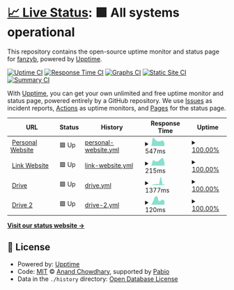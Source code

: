 # [📈 Live Status](https://status.fan.my.id): <!--live status--> **🟩 All systems operational**

This repository contains the open-source uptime monitor and status page for [fanzyb](https://status.fan.my.id), powered by [Upptime](https://github.com/upptime/upptime).

[![Uptime CI](https://github.com/fanzyb/upptime/workflows/Uptime%20CI/badge.svg)](https://github.com/fanzyb/upptime/actions?query=workflow%3A%22Uptime+CI%22)
[![Response Time CI](https://github.com/fanzyb/upptime/workflows/Response%20Time%20CI/badge.svg)](https://github.com/fanzyb/upptime/actions?query=workflow%3A%22Response+Time+CI%22)
[![Graphs CI](https://github.com/fanzyb/upptime/workflows/Graphs%20CI/badge.svg)](https://github.com/fanzyb/upptime/actions?query=workflow%3A%22Graphs+CI%22)
[![Static Site CI](https://github.com/fanzyb/upptime/workflows/Static%20Site%20CI/badge.svg)](https://github.com/fanzyb/upptime/actions?query=workflow%3A%22Static+Site+CI%22)
[![Summary CI](https://github.com/fanzyb/upptime/workflows/Summary%20CI/badge.svg)](https://github.com/fanzyb/upptime/actions?query=workflow%3A%22Summary+CI%22)

With [Upptime](https://upptime.js.org), you can get your own unlimited and free uptime monitor and status page, powered entirely by a GitHub repository. We use [Issues](https://github.com/fanzyb/upptime/issues) as incident reports, [Actions](https://github.com/fanzyb/upptime/actions) as uptime monitors, and [Pages](https://status.fan.my.id) for the status page.

<!--start: status pages-->
<!-- This summary is generated by Upptime (https://github.com/upptime/upptime) -->
<!-- Do not edit this manually, your changes will be overwritten -->
<!-- prettier-ignore -->
| URL | Status | History | Response Time | Uptime |
| --- | ------ | ------- | ------------- | ------ |
| <img alt="" src="https://icons.duckduckgo.com/ip3/fan.my.id.ico" height="13"> [Personal Website](https://fan.my.id) | 🟩 Up | [personal-website.yml](https://github.com/fanzyb/upptime/commits/HEAD/history/personal-website.yml) | <details><summary><img alt="Response time graph" src="./graphs/personal-website/response-time-week.png" height="20"> 547ms</summary><br><a href="https://status.fan.my.id/history/personal-website"><img alt="Response time 535" src="https://img.shields.io/endpoint?url=https%3A%2F%2Fraw.githubusercontent.com%2Ffanzyb%2Fupptime%2FHEAD%2Fapi%2Fpersonal-website%2Fresponse-time.json"></a><br><a href="https://status.fan.my.id/history/personal-website"><img alt="24-hour response time 1143" src="https://img.shields.io/endpoint?url=https%3A%2F%2Fraw.githubusercontent.com%2Ffanzyb%2Fupptime%2FHEAD%2Fapi%2Fpersonal-website%2Fresponse-time-day.json"></a><br><a href="https://status.fan.my.id/history/personal-website"><img alt="7-day response time 547" src="https://img.shields.io/endpoint?url=https%3A%2F%2Fraw.githubusercontent.com%2Ffanzyb%2Fupptime%2FHEAD%2Fapi%2Fpersonal-website%2Fresponse-time-week.json"></a><br><a href="https://status.fan.my.id/history/personal-website"><img alt="30-day response time 624" src="https://img.shields.io/endpoint?url=https%3A%2F%2Fraw.githubusercontent.com%2Ffanzyb%2Fupptime%2FHEAD%2Fapi%2Fpersonal-website%2Fresponse-time-month.json"></a><br><a href="https://status.fan.my.id/history/personal-website"><img alt="1-year response time 535" src="https://img.shields.io/endpoint?url=https%3A%2F%2Fraw.githubusercontent.com%2Ffanzyb%2Fupptime%2FHEAD%2Fapi%2Fpersonal-website%2Fresponse-time-year.json"></a></details> | <details><summary><a href="https://status.fan.my.id/history/personal-website">100.00%</a></summary><a href="https://status.fan.my.id/history/personal-website"><img alt="All-time uptime 99.98%" src="https://img.shields.io/endpoint?url=https%3A%2F%2Fraw.githubusercontent.com%2Ffanzyb%2Fupptime%2FHEAD%2Fapi%2Fpersonal-website%2Fuptime.json"></a><br><a href="https://status.fan.my.id/history/personal-website"><img alt="24-hour uptime 100.00%" src="https://img.shields.io/endpoint?url=https%3A%2F%2Fraw.githubusercontent.com%2Ffanzyb%2Fupptime%2FHEAD%2Fapi%2Fpersonal-website%2Fuptime-day.json"></a><br><a href="https://status.fan.my.id/history/personal-website"><img alt="7-day uptime 100.00%" src="https://img.shields.io/endpoint?url=https%3A%2F%2Fraw.githubusercontent.com%2Ffanzyb%2Fupptime%2FHEAD%2Fapi%2Fpersonal-website%2Fuptime-week.json"></a><br><a href="https://status.fan.my.id/history/personal-website"><img alt="30-day uptime 100.00%" src="https://img.shields.io/endpoint?url=https%3A%2F%2Fraw.githubusercontent.com%2Ffanzyb%2Fupptime%2FHEAD%2Fapi%2Fpersonal-website%2Fuptime-month.json"></a><br><a href="https://status.fan.my.id/history/personal-website"><img alt="1-year uptime 99.98%" src="https://img.shields.io/endpoint?url=https%3A%2F%2Fraw.githubusercontent.com%2Ffanzyb%2Fupptime%2FHEAD%2Fapi%2Fpersonal-website%2Fuptime-year.json"></a></details>
| <img alt="" src="https://icons.duckduckgo.com/ip3/link.fan.my.id.ico" height="13"> [Link Website](https://link.fan.my.id) | 🟩 Up | [link-website.yml](https://github.com/fanzyb/upptime/commits/HEAD/history/link-website.yml) | <details><summary><img alt="Response time graph" src="./graphs/link-website/response-time-week.png" height="20"> 215ms</summary><br><a href="https://status.fan.my.id/history/link-website"><img alt="Response time 236" src="https://img.shields.io/endpoint?url=https%3A%2F%2Fraw.githubusercontent.com%2Ffanzyb%2Fupptime%2FHEAD%2Fapi%2Flink-website%2Fresponse-time.json"></a><br><a href="https://status.fan.my.id/history/link-website"><img alt="24-hour response time 296" src="https://img.shields.io/endpoint?url=https%3A%2F%2Fraw.githubusercontent.com%2Ffanzyb%2Fupptime%2FHEAD%2Fapi%2Flink-website%2Fresponse-time-day.json"></a><br><a href="https://status.fan.my.id/history/link-website"><img alt="7-day response time 215" src="https://img.shields.io/endpoint?url=https%3A%2F%2Fraw.githubusercontent.com%2Ffanzyb%2Fupptime%2FHEAD%2Fapi%2Flink-website%2Fresponse-time-week.json"></a><br><a href="https://status.fan.my.id/history/link-website"><img alt="30-day response time 237" src="https://img.shields.io/endpoint?url=https%3A%2F%2Fraw.githubusercontent.com%2Ffanzyb%2Fupptime%2FHEAD%2Fapi%2Flink-website%2Fresponse-time-month.json"></a><br><a href="https://status.fan.my.id/history/link-website"><img alt="1-year response time 236" src="https://img.shields.io/endpoint?url=https%3A%2F%2Fraw.githubusercontent.com%2Ffanzyb%2Fupptime%2FHEAD%2Fapi%2Flink-website%2Fresponse-time-year.json"></a></details> | <details><summary><a href="https://status.fan.my.id/history/link-website">100.00%</a></summary><a href="https://status.fan.my.id/history/link-website"><img alt="All-time uptime 100.00%" src="https://img.shields.io/endpoint?url=https%3A%2F%2Fraw.githubusercontent.com%2Ffanzyb%2Fupptime%2FHEAD%2Fapi%2Flink-website%2Fuptime.json"></a><br><a href="https://status.fan.my.id/history/link-website"><img alt="24-hour uptime 100.00%" src="https://img.shields.io/endpoint?url=https%3A%2F%2Fraw.githubusercontent.com%2Ffanzyb%2Fupptime%2FHEAD%2Fapi%2Flink-website%2Fuptime-day.json"></a><br><a href="https://status.fan.my.id/history/link-website"><img alt="7-day uptime 100.00%" src="https://img.shields.io/endpoint?url=https%3A%2F%2Fraw.githubusercontent.com%2Ffanzyb%2Fupptime%2FHEAD%2Fapi%2Flink-website%2Fuptime-week.json"></a><br><a href="https://status.fan.my.id/history/link-website"><img alt="30-day uptime 100.00%" src="https://img.shields.io/endpoint?url=https%3A%2F%2Fraw.githubusercontent.com%2Ffanzyb%2Fupptime%2FHEAD%2Fapi%2Flink-website%2Fuptime-month.json"></a><br><a href="https://status.fan.my.id/history/link-website"><img alt="1-year uptime 100.00%" src="https://img.shields.io/endpoint?url=https%3A%2F%2Fraw.githubusercontent.com%2Ffanzyb%2Fupptime%2FHEAD%2Fapi%2Flink-website%2Fuptime-year.json"></a></details>
| <img alt="" src="https://icons.duckduckgo.com/ip3/drive.manji.eu.org.ico" height="13"> [Drive](https://drive.manji.eu.org) | 🟩 Up | [drive.yml](https://github.com/fanzyb/upptime/commits/HEAD/history/drive.yml) | <details><summary><img alt="Response time graph" src="./graphs/drive/response-time-week.png" height="20"> 1377ms</summary><br><a href="https://status.fan.my.id/history/drive"><img alt="Response time 755" src="https://img.shields.io/endpoint?url=https%3A%2F%2Fraw.githubusercontent.com%2Ffanzyb%2Fupptime%2FHEAD%2Fapi%2Fdrive%2Fresponse-time.json"></a><br><a href="https://status.fan.my.id/history/drive"><img alt="24-hour response time 1089" src="https://img.shields.io/endpoint?url=https%3A%2F%2Fraw.githubusercontent.com%2Ffanzyb%2Fupptime%2FHEAD%2Fapi%2Fdrive%2Fresponse-time-day.json"></a><br><a href="https://status.fan.my.id/history/drive"><img alt="7-day response time 1377" src="https://img.shields.io/endpoint?url=https%3A%2F%2Fraw.githubusercontent.com%2Ffanzyb%2Fupptime%2FHEAD%2Fapi%2Fdrive%2Fresponse-time-week.json"></a><br><a href="https://status.fan.my.id/history/drive"><img alt="30-day response time 926" src="https://img.shields.io/endpoint?url=https%3A%2F%2Fraw.githubusercontent.com%2Ffanzyb%2Fupptime%2FHEAD%2Fapi%2Fdrive%2Fresponse-time-month.json"></a><br><a href="https://status.fan.my.id/history/drive"><img alt="1-year response time 755" src="https://img.shields.io/endpoint?url=https%3A%2F%2Fraw.githubusercontent.com%2Ffanzyb%2Fupptime%2FHEAD%2Fapi%2Fdrive%2Fresponse-time-year.json"></a></details> | <details><summary><a href="https://status.fan.my.id/history/drive">100.00%</a></summary><a href="https://status.fan.my.id/history/drive"><img alt="All-time uptime 100.00%" src="https://img.shields.io/endpoint?url=https%3A%2F%2Fraw.githubusercontent.com%2Ffanzyb%2Fupptime%2FHEAD%2Fapi%2Fdrive%2Fuptime.json"></a><br><a href="https://status.fan.my.id/history/drive"><img alt="24-hour uptime 100.00%" src="https://img.shields.io/endpoint?url=https%3A%2F%2Fraw.githubusercontent.com%2Ffanzyb%2Fupptime%2FHEAD%2Fapi%2Fdrive%2Fuptime-day.json"></a><br><a href="https://status.fan.my.id/history/drive"><img alt="7-day uptime 100.00%" src="https://img.shields.io/endpoint?url=https%3A%2F%2Fraw.githubusercontent.com%2Ffanzyb%2Fupptime%2FHEAD%2Fapi%2Fdrive%2Fuptime-week.json"></a><br><a href="https://status.fan.my.id/history/drive"><img alt="30-day uptime 100.00%" src="https://img.shields.io/endpoint?url=https%3A%2F%2Fraw.githubusercontent.com%2Ffanzyb%2Fupptime%2FHEAD%2Fapi%2Fdrive%2Fuptime-month.json"></a><br><a href="https://status.fan.my.id/history/drive"><img alt="1-year uptime 100.00%" src="https://img.shields.io/endpoint?url=https%3A%2F%2Fraw.githubusercontent.com%2Ffanzyb%2Fupptime%2FHEAD%2Fapi%2Fdrive%2Fuptime-year.json"></a></details>
| <img alt="" src="https://icons.duckduckgo.com/ip3/repo.kojedrive.workers.dev.ico" height="13"> [Drive 2](https://repo.kojedrive.workers.dev) | 🟩 Up | [drive-2.yml](https://github.com/fanzyb/upptime/commits/HEAD/history/drive-2.yml) | <details><summary><img alt="Response time graph" src="./graphs/drive-2/response-time-week.png" height="20"> 120ms</summary><br><a href="https://status.fan.my.id/history/drive-2"><img alt="Response time 109" src="https://img.shields.io/endpoint?url=https%3A%2F%2Fraw.githubusercontent.com%2Ffanzyb%2Fupptime%2FHEAD%2Fapi%2Fdrive-2%2Fresponse-time.json"></a><br><a href="https://status.fan.my.id/history/drive-2"><img alt="24-hour response time 104" src="https://img.shields.io/endpoint?url=https%3A%2F%2Fraw.githubusercontent.com%2Ffanzyb%2Fupptime%2FHEAD%2Fapi%2Fdrive-2%2Fresponse-time-day.json"></a><br><a href="https://status.fan.my.id/history/drive-2"><img alt="7-day response time 120" src="https://img.shields.io/endpoint?url=https%3A%2F%2Fraw.githubusercontent.com%2Ffanzyb%2Fupptime%2FHEAD%2Fapi%2Fdrive-2%2Fresponse-time-week.json"></a><br><a href="https://status.fan.my.id/history/drive-2"><img alt="30-day response time 117" src="https://img.shields.io/endpoint?url=https%3A%2F%2Fraw.githubusercontent.com%2Ffanzyb%2Fupptime%2FHEAD%2Fapi%2Fdrive-2%2Fresponse-time-month.json"></a><br><a href="https://status.fan.my.id/history/drive-2"><img alt="1-year response time 109" src="https://img.shields.io/endpoint?url=https%3A%2F%2Fraw.githubusercontent.com%2Ffanzyb%2Fupptime%2FHEAD%2Fapi%2Fdrive-2%2Fresponse-time-year.json"></a></details> | <details><summary><a href="https://status.fan.my.id/history/drive-2">100.00%</a></summary><a href="https://status.fan.my.id/history/drive-2"><img alt="All-time uptime 100.00%" src="https://img.shields.io/endpoint?url=https%3A%2F%2Fraw.githubusercontent.com%2Ffanzyb%2Fupptime%2FHEAD%2Fapi%2Fdrive-2%2Fuptime.json"></a><br><a href="https://status.fan.my.id/history/drive-2"><img alt="24-hour uptime 100.00%" src="https://img.shields.io/endpoint?url=https%3A%2F%2Fraw.githubusercontent.com%2Ffanzyb%2Fupptime%2FHEAD%2Fapi%2Fdrive-2%2Fuptime-day.json"></a><br><a href="https://status.fan.my.id/history/drive-2"><img alt="7-day uptime 100.00%" src="https://img.shields.io/endpoint?url=https%3A%2F%2Fraw.githubusercontent.com%2Ffanzyb%2Fupptime%2FHEAD%2Fapi%2Fdrive-2%2Fuptime-week.json"></a><br><a href="https://status.fan.my.id/history/drive-2"><img alt="30-day uptime 100.00%" src="https://img.shields.io/endpoint?url=https%3A%2F%2Fraw.githubusercontent.com%2Ffanzyb%2Fupptime%2FHEAD%2Fapi%2Fdrive-2%2Fuptime-month.json"></a><br><a href="https://status.fan.my.id/history/drive-2"><img alt="1-year uptime 100.00%" src="https://img.shields.io/endpoint?url=https%3A%2F%2Fraw.githubusercontent.com%2Ffanzyb%2Fupptime%2FHEAD%2Fapi%2Fdrive-2%2Fuptime-year.json"></a></details>

<!--end: status pages-->

[**Visit our status website →**](https://status.fan.my.id)

## 📄 License

- Powered by: [Upptime](https://github.com/upptime/upptime)
- Code: [MIT](./LICENSE) © [Anand Chowdhary](https://anandchowdhary.com), supported by [Pabio](https://pabio.com)
- Data in the `./history` directory: [Open Database License](https://opendatacommons.org/licenses/odbl/1-0/)

